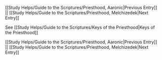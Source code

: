 [[Study Helps/Guide to the Scriptures/Priesthood, Aaronic|Previous Entry]]  ||  [[Study Helps/Guide to the Scriptures/Priesthood, Melchizedek|Next Entry]]

 See [[Study Helps/Guide to the Scriptures/Keys of the Priesthood|Keys of the Priesthood]]

[[Study Helps/Guide to the Scriptures/Priesthood, Aaronic|Previous Entry]]  ||  [[Study Helps/Guide to the Scriptures/Priesthood, Melchizedek|Next Entry]]